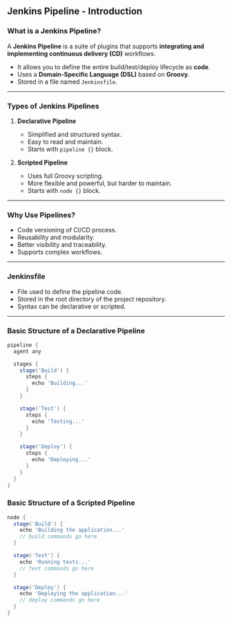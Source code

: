 ## **Jenkins Pipeline - Introduction**

### What is a Jenkins Pipeline?

A **Jenkins Pipeline** is a suite of plugins that supports **integrating and implementing continuous delivery (CD)** workflows.

* It allows you to define the entire build/test/deploy lifecycle as **code**.
* Uses a **Domain-Specific Language (DSL)** based on **Groovy**.
* Stored in a file named `Jenkinsfile`.

---

### Types of Jenkins Pipelines

1. **Declarative Pipeline**

   * Simplified and structured syntax.
   * Easy to read and maintain.
   * Starts with `pipeline {}` block.

2. **Scripted Pipeline**

   * Uses full Groovy scripting.
   * More flexible and powerful, but harder to maintain.
   * Starts with `node {}` block.

---

### Why Use Pipelines?

* Code versioning of CI/CD process.
* Reusability and modularity.
* Better visibility and traceability.
* Supports complex workflows.

---

### Jenkinsfile

* File used to define the pipeline code.
* Stored in the root directory of the project repository.
* Syntax can be declarative or scripted.

---

### Basic Structure of a Declarative Pipeline

```groovy
pipeline {
  agent any

  stages {
    stage('Build') {
      steps {
        echo 'Building...'
      }
    }

    stage('Test') {
      steps {
        echo 'Testing...'
      }
    }

    stage('Deploy') {
      steps {
        echo 'Deploying...'
      }
    }
  }
}
```

### Basic Structure of a Scripted Pipeline
```groovy
node {
  stage('Build') {
    echo 'Building the application...'
    // build commands go here
  }

  stage('Test') {
    echo 'Running tests...'
    // test commands go here
  }

  stage('Deploy') {
    echo 'Deploying the application...'
    // deploy commands go here
  }
}

```
